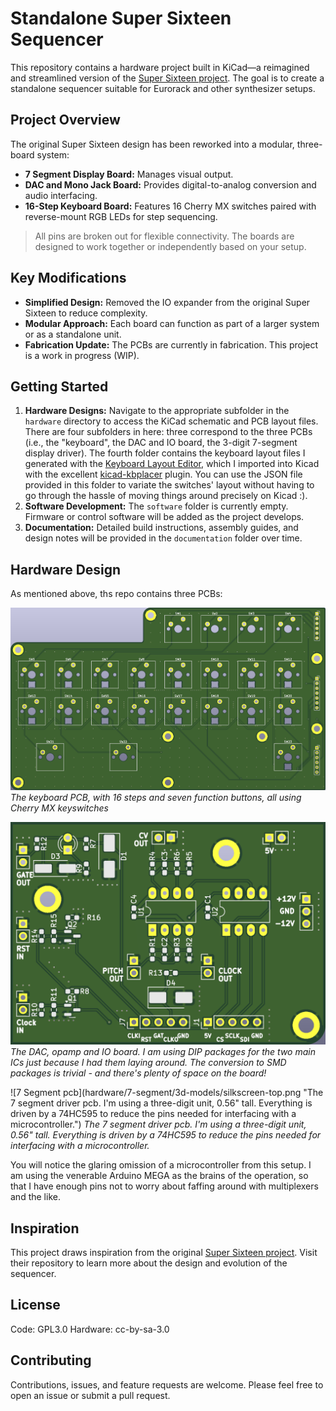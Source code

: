 # Standalone Super Sixteen Sequencer

This repository contains a hardware project built in KiCad—a reimagined and streamlined version of the [Super Sixteen project](https://github.com/matthewcieplak/super-sixteen). The goal is to create a standalone sequencer suitable for Eurorack and other synthesizer setups.

## Project Overview

The original Super Sixteen design has been reworked into a modular, three-board system:
- **7 Segment Display Board:** Manages visual output.
- **DAC and Mono Jack Board:** Provides digital-to-analog conversion and audio interfacing.
- **16-Step Keyboard Board:** Features 16 Cherry MX switches paired with reverse-mount RGB LEDs for step sequencing.

> All pins are broken out for flexible connectivity. The boards are designed to work together or independently based on your setup.

## Key Modifications

- **Simplified Design:** Removed the IO expander from the original Super Sixteen to reduce complexity.
- **Modular Approach:** Each board can function as part of a larger system or as a standalone unit.
- **Fabrication Update:** The PCBs are currently in fabrication. This project is a work in progress (WIP).

## Getting Started

1. **Hardware Designs:** Navigate to the appropriate subfolder in the `hardware` directory to access the KiCad schematic and PCB layout files. There are four subfolders in here: three correspond to the three PCBs (i.e., the "keyboard", the DAC and IO board, the 3-digit 7-segment display driver). The fourth folder contains the keyboard layout files I generated with the [Keyboard Layout Editor](https://www.keyboard-layout-editor.com/), which I imported into Kicad with the excellent [kicad-kbplacer](https://github.com/adamws/kicad-kbplacer) plugin. You can use the JSON file provided in this folder to variate the switches' layout without having to go through the hassle of moving things around precisely on Kicad :).
2. **Software Development:** The `software` folder is currently empty. Firmware or control software will be added as the project develops.
3. **Documentation:** Detailed build instructions, assembly guides, and design notes will be provided in the `documentation` folder over time.

## Hardware Design
As mentioned above, ths repo contains three PCBs:

![16 steps pcb](hardware/16-steps/3d-models/silkscreen-top.png "The keyboard PCB, with 16 steps and seven function buttons, all using Cherry MX keyswitches")
_The keyboard PCB, with 16 steps and seven function buttons, all using Cherry MX keyswitches_

![DAC and Jacks pcb](hardware/jacks-n-dac/3d-models/silkscreen-top.png "The DAC, opamp and IO board. I am using DIP packages for the two main ICs just because I had them laying around. The conversion to SMD packages is trivial - and there's plenty of space on the board!")
_The DAC, opamp and IO board. I am using DIP packages for the two main ICs just because I had them laying around. The conversion to SMD packages is trivial - and there's plenty of space on the board!_

![7 Segment pcb](hardware/7-segment/3d-models/silkscreen-top.png "The 7 segment driver pcb. I'm using a three-digit unit, 0.56" tall. Everything is driven by a 74HC595 to reduce the pins needed for interfacing with a microcontroller.")
_The 7 segment driver pcb. I'm using a three-digit unit, 0.56" tall. Everything is driven by a 74HC595 to reduce the pins needed for interfacing with a microcontroller._

You will notice the glaring omission of a microcontroller from this setup. I am using the venerable Arduino MEGA as the brains of the operation, so that I have enough pins not to worry about faffing around with multiplexers and the like. 

## Inspiration

This project draws inspiration from the original [Super Sixteen project](https://github.com/matthewcieplak/super-sixteen). Visit their repository to learn more about the design and evolution of the sequencer.

## License

Code: GPL3.0 Hardware: cc-by-sa-3.0

## Contributing

Contributions, issues, and feature requests are welcome. Please feel free to open an issue or submit a pull request.

